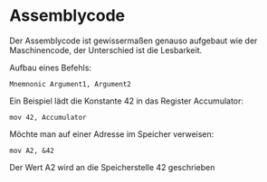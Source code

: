 ﻿# Assemblycode
Der Assemblycode ist gewissermaßen genauso aufgebaut wie der Maschinencode, der Unterschied ist die Lesbarkeit.

Aufbau eines Befehls:
```
Mnemnonic Argument1, Argument2
```

Ein Beispiel lädt die Konstante 42 in das Register Accumulator:

```
mov 42, Accumulator
```

Möchte man auf einer Adresse im Speicher verweisen:

```mov A2, &42```

Der Wert A2 wird an die Speicherstelle 42 geschrieben